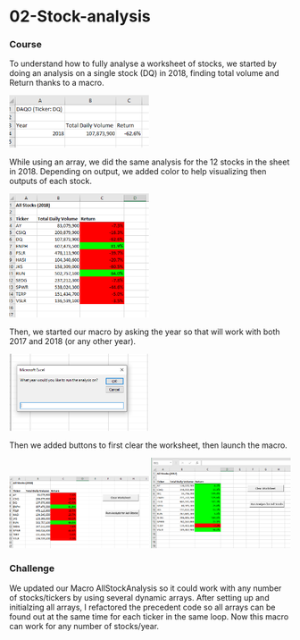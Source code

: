 # 02-Stock-analysis

### Course
To understand how to fully analyse a worksheet of stocks, we started by doing an analysis on a single stock (DQ) in 2018, finding total volume and Return thanks to a macro.

<img src="01 DQ Analysis.png" width="250">

While using an array, we did the same analysis for the 12 stocks in the sheet in 2018. Depending on output, we added color to help visualizing then outputs of each stock.

<img src="02 All Stocks 2018 no button.png" width="250">

Then, we started our macro by asking the year so that will work with both 2017 and 2018 (or any other year).

<img src="03 year.png" width="250">

Then we added buttons to first clear the worksheet, then launch the macro.

<img src="02 All Stocks 2018.png" width="250">
<img src="04 All Stocks 2017.png" width="250">

### Challenge

We updated our Macro AllStockAnalysis so it could work with any number of stocks/tickers by using several dynamic arrays. 
After setting up and initialzing all arrays, I refactored the precedent code so all arrays can be found out at the same time for each ticker in the same loop. Now this macro can work for any number of stocks/year.
